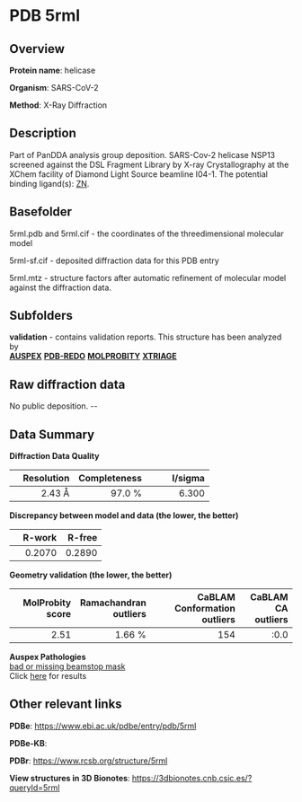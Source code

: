 # PDB 5rml

## Overview

**Protein name**: helicase

**Organism**: SARS-CoV-2

**Method**: X-Ray Diffraction

## Description

Part of PanDDA analysis group deposition. SARS-Cov-2 helicase NSP13 screened against the DSL Fragment Library by X-ray Crystallography at the XChem facility of Diamond Light Source beamline I04-1. The potential binding ligand(s): [ZN](https://www.rcsb.org/ligand/ZN).

## Basefolder

5rml.pdb and 5rml.cif - the coordinates of the threedimensional molecular model

5rml-sf.cif - deposited diffraction data for this PDB entry

5rml.mtz - structure factors after automatic refinement of molecular model against the diffraction data.

## Subfolders





**validation** - contains validation reports. This structure has been analyzed by <br>[**AUSPEX**](https://github.com/thorn-lab/coronavirus_structural_task_force/tree/master/pdb/helicase/SARS-CoV-2/5rml/validation/auspex) [**PDB-REDO**](https://github.com/thorn-lab/coronavirus_structural_task_force/tree/master/pdb/helicase/SARS-CoV-2/5rml/validation/pdb-redo) [**MOLPROBITY**](https://github.com/thorn-lab/coronavirus_structural_task_force/tree/master/pdb/helicase/SARS-CoV-2/5rml/validation/molprobity) [**XTRIAGE**](https://github.com/thorn-lab/coronavirus_structural_task_force/blob/master/pdb/helicase/SARS-CoV-2/5rml/validation/Xtriage_output.log)   



## Raw diffraction data

No public deposition. --<br> 

## Data Summary
**Diffraction Data Quality**

|   | Resolution | Completeness| I/sigma |
|---|-------------:|----------------:|--------------:|
|   |2.43 Å|97.0  %|<img width=50/>6.300|

**Discrepancy between model and data (the lower, the better)**

|   | **R-work**| **R-free**   
|---|-------------:|----------------:|           
||  0.2070|  0.2890|

**Geometry validation (the lower, the better)**

|   |**MolProbity<br>score**| **Ramachandran<br>outliers** | **CaBLAM<br>Conformation outliers** | **CaBLAM<br>CA outliers** |
|---|-------------:|----------------:|----------------:|----------------:|
||  2.51|  1.66 %|154|:0.0|

**Auspex Pathologies**<br> [bad or missing beamstop mask](https://www.auspex.de/pathol/#2)<br>Click [here](https://github.com/thorn-lab/coronavirus_structural_task_force/blob/master/pdb/helicase/SARS-CoV-2/5rml/validation/auspex/5rml_auspex_comments.txt)  for results

 



## Other relevant links 
**PDBe**:  https://www.ebi.ac.uk/pdbe/entry/pdb/5rml

**PDBe-KB**:  
 
**PDBr**: https://www.rcsb.org/structure/5rml 

**View structures in 3D Bionotes**: https://3dbionotes.cnb.csic.es/?queryId=5rml


